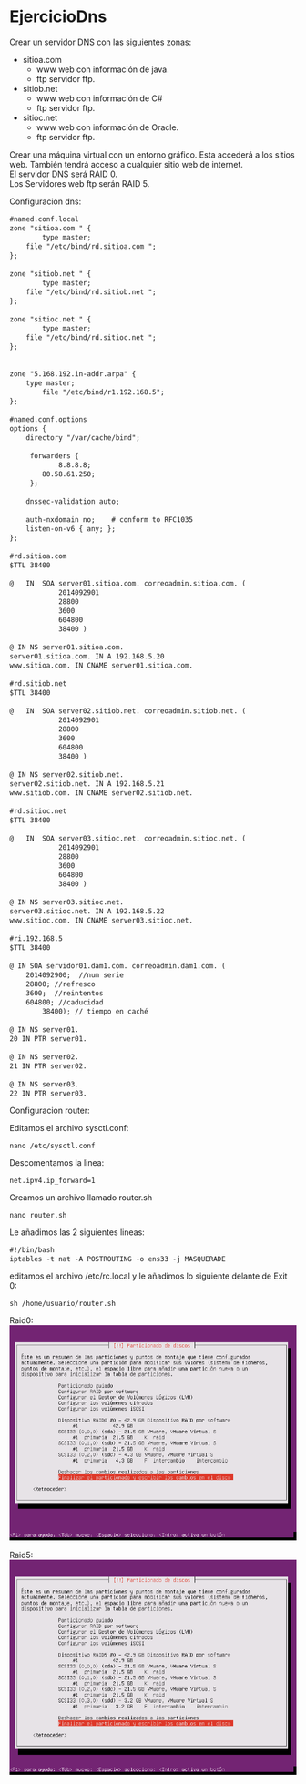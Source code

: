 # EjercicioDns 
Crear un servidor DNS con las siguientes zonas:  
- sitioa.com  
  - www web con información de java.  
  - ftp servidor ftp.  
- sitiob.net
  - www web con información de C#  
  - ftp servidor ftp.
- sitioc.net
    - www web con información de Oracle.  
    - ftp servidor ftp.  
  
Crear una máquina virtual con un entorno gráfico. Esta accederá a los sitios web. También tendrá acceso a cualquier sitio web de internet.  
El servidor DNS será RAID 0.  
Los Servidores web ftp serán RAID 5.  

Configuracion dns: 
~~~ 
#named.conf.local  
zone "sitioa.com " {  
        type master;  
    file "/etc/bind/rd.sitioa.com ";  
};  
  
zone "sitiob.net " {  
        type master;  
    file "/etc/bind/rd.sitiob.net ";  
};  
  
zone "sitioc.net " {  
        type master;  
    file "/etc/bind/rd.sitioc.net ";  
};  
  
  
zone "5.168.192.in-addr.arpa" {  
    type master;  
        file "/etc/bind/r1.192.168.5";  
};  
  
#named.conf.options  
options {  
    directory "/var/cache/bind";  
  
     forwarders {  
            8.8.8.8;  
        80.58.61.250;  
     };  
  
    dnssec-validation auto;  

    auth-nxdomain no;    # conform to RFC1035  
    listen-on-v6 { any; };  
};  
  
#rd.sitioa.com  
$TTL 38400  
  
@   IN  SOA server01.sitioa.com. correoadmin.sitioa.com. (  
            2014092901  
            28800  
            3600  
            604800  
            38400 )  
  
@ IN NS server01.sitioa.com.  
server01.sitioa.com. IN A 192.168.5.20  
www.sitioa.com. IN CNAME server01.sitioa.com.  
  
#rd.sitiob.net  
$TTL 38400  
  
@   IN  SOA server02.sitiob.net. correoadmin.sitiob.net. (  
            2014092901  
            28800  
            3600  
            604800  
            38400 )  
  
@ IN NS server02.sitiob.net.  
server02.sitiob.net. IN A 192.168.5.21  
www.sitiob.com. IN CNAME server02.sitiob.net.  
  
#rd.sitioc.net  
$TTL 38400  
  
@   IN  SOA server03.sitioc.net. correoadmin.sitioc.net. (  
            2014092901  
            28800  
            3600  
            604800  
            38400 )  
  
@ IN NS server03.sitioc.net.  
server03.sitioc.net. IN A 192.168.5.22  
www.sitioc.com. IN CNAME server03.sitioc.net.  
  
#ri.192.168.5  
$TTL 38400  
  
@ IN SOA servidor01.dam1.com. correoadmin.dam1.com. (  
    2014092900;  //num serie  
    28800; //refresco  
    3600;  //reintentos  
    604800; //caducidad  
        38400); // tiempo en caché  
  
@ IN NS server01.  
20 IN PTR server01.  
  
@ IN NS server02.  
21 IN PTR server02.  
  
@ IN NS server03.  
22 IN PTR server03.  
~~~
  
Configuracion router:  
  
Editamos el archivo sysctl.conf:  
~~~  
nano /etc/sysctl.conf  
~~~
Descomentamos la linea:  
~~~   
net.ipv4.ip_forward=1  
~~~   
Creamos un archivo llamado router.sh  
~~~  
nano router.sh
~~~  
Le añadimos las 2 siguientes lineas:  
~~~  
#!/bin/bash  
iptables -t nat -A POSTROUTING -o ens33 -j MASQUERADE  
~~~  
editamos el archivo /etc/rc.local y le añadimos lo siguiente delante de Exit 0:  
~~~   
sh /home/usuario/router.sh  
~~~ 
Raid0:  
![Raid0](Raid0.png)
  
Raid5:  
![Raid5](Raid5.png)
